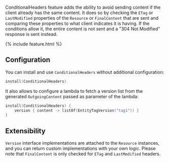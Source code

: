 [//]: # (title: Conditional Headers)
[//]: # (caption: Easy '304 Not Modified' Responses)
[//]: # (category: servers)
[//]: # (permalink: /servers/features/conditional-headers.html)
[//]: # (keywords: etag last-modified)
[//]: # (feature: feature)
[//]: # (artifact: io.ktor)
[//]: # (class: io.ktor.features.ConditionalHeaders)
[//]: # (redirect_from: redirect_from)
[//]: # (- /features/conditional-headers.html: - /features/conditional-headers.html)
[//]: # (ktor_version_review: 1.0.0)

ConditionalHeaders feature adds the ability to avoid sending content if the client already has the same content. It does so by
checking the `ETag` or `LastModified` properties of the `Resource` or `FinalContent` that are sent and comparing these 
properties to what client indicates it is having. If the conditions allow it, the entire content is not sent and a
"304 Not Modified" response is sent instead. 

{% include feature.html %}

## Configuration

You can install and use `ConditionalHeaders` without additional configuration:

```kotlin
install(ConditionalHeaders)
```

It also allows to configure a lambda to fetch a version list from the generated `OutgoingContent` passed as parameter of the lambda:

```kotlin
install(ConditionalHeaders) {
    version { content -> listOf(EntityTagVersion("tag1")) }
}
```

## Extensibility

`Version` interface implementations are attached to the `Resource` instances, and you can return custom implementations
with your own logic. Please note that `FinalContent` is only checked for `ETag` and `LastModified` headers.